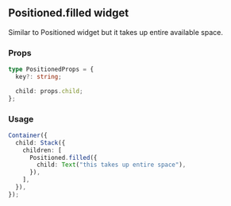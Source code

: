 ## Positioned.filled widget

Similar to Positioned widget but it takes up entire available space.

### Props

```typescript
type PositionedProps = {
  key?: string;

  child: props.child;
};
```

### Usage

```typescript
Container({
  child: Stack({
    children: [
      Positioned.filled({
        child: Text("this takes up entire space"),
      }),
    ],
  }),
});
```
